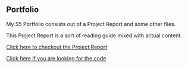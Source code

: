 ## Portfolio
My S5 Portfolio consists out of a Project Report and some other files. 

This Project Report is a sort of reading guide mixed with actual content.

[Click here to checkout the Project Report](https://github.com/School-Semester-Summaries/software-internship-semester-5/blob/main/Project%20Report.pdf)

[Click here if you are looking for the code](https://github.com/CrossyChainsaw/Autotechniek-Level-Editor)

